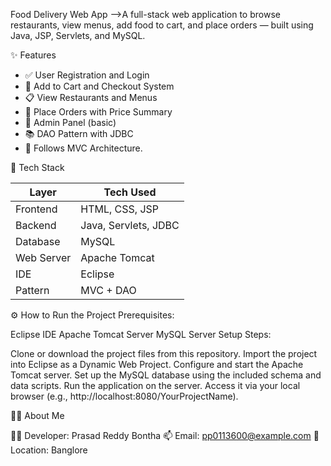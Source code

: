 Food Delivery Web App
-->A full-stack web application to browse restaurants, view menus, add food to cart, and place orders — built using Java, JSP, Servlets, and MySQL.

 
 ✨ Features

- ✅ User Registration and Login
- 🛒 Add to Cart and Checkout System
- 📋 View Restaurants and Menus
- 🧾 Place Orders with Price Summary
- 👤 Admin Panel (basic)
- 📚 DAO Pattern with JDBC
- 🧱 Follows MVC Architecture.


 🧠 Tech Stack

| Layer       | Tech Used                      |
|-------------|--------------------------------|
| Frontend    | HTML, CSS, JSP                 |
| Backend     | Java, Servlets, JDBC           |
| Database    | MySQL                          |
| Web Server  | Apache Tomcat                  |
| IDE         | Eclipse                        |
| Pattern     | MVC + DAO                      |


⚙️ How to Run the Project
Prerequisites:

Eclipse IDE
Apache Tomcat Server
MySQL Server
Setup Steps:

Clone or download the project files from this repository.
Import the project into Eclipse as a Dynamic Web Project.
Configure and start the Apache Tomcat server.
Set up the MySQL database using the included schema and data scripts.
Run the application on the server.
Access it via your local browser (e.g., http://localhost:8080/YourProjectName).

 🙋‍♂️ About Me

👨‍💻 Developer: Prasad Reddy Bontha
📫 Email: pp0113600@example.com
📌 Location: Banglore
